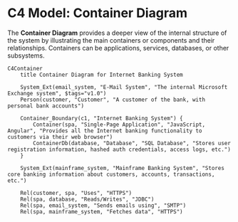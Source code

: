 # C4 Model: Container Diagram

The **Container Diagram** provides a deeper view of the internal structure of the system by illustrating the main containers or components and their relationships. Containers can be applications, services, databases, or other subsystems.

```mermaid
C4Container
    title Container Diagram for Internet Banking System

    System_Ext(email_system, "E-Mail System", "The internal Microsoft Exchange system", $tags="v1.0")
    Person(customer, "Customer", "A customer of the bank, with personal bank accounts")

    Container_Boundary(c1, "Internet Banking System") {
        Container(spa, "Single-Page Application", "JavaScript, Angular", "Provides all the Internet banking functionality to customers via their web browser")
        ContainerDb(database, "Database", "SQL Database", "Stores user registration information, hashed auth credentials, access logs, etc.")
    }

    System_Ext(mainframe_system, "Mainframe Banking System", "Stores core banking information about customers, accounts, transactions, etc.")

    Rel(customer, spa, "Uses", "HTTPS")
    Rel(spa, database, "Reads/Writes", "JDBC")
    Rel(spa, email_system, "Sends emails using", "SMTP")
    Rel(spa, mainframe_system, "Fetches data", "HTTPS")
```